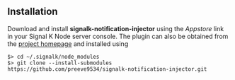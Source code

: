 ## Installation

Download and install __signalk-notification-injector__ using the _Appstore_
link in your Signal K Node server console.
The plugin can also be obtained from the 
[project homepage](https://github.com/preeve9534/signalk-notification-injector)
and installed using
```
$> cd ~/.signalk/node_modules
$> git clone --install-submodules https://github.com/preeve9534/signalk-notification-injector.git
```
